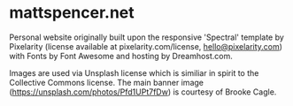 # mattspencer.net

Personal website originally built upon the responsive 'Spectral' template by Pixelarity (license available at pixelarity.com/license, hello@pixelarity.com) with Fonts by Font Awesome and hosting by Dreamhost.com.

Images are used via Unsplash license which is similiar in spirit to the Collective Commons license. 
The main banner image (https://unsplash.com/photos/Pfd1UPt7fDw) is courtesy of Brooke Cagle. 
